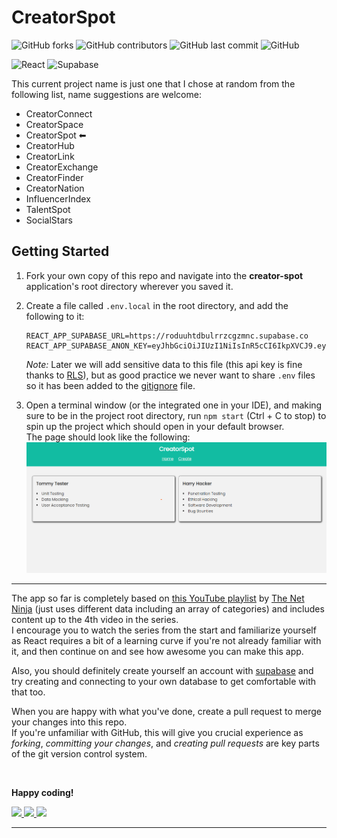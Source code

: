 # CreatorSpot

![GitHub forks](https://img.shields.io/github/forks/aussiedev81/creator-spot?style=for-the-badge)
![GitHub contributors](https://img.shields.io/github/contributors/AussieDev81/creator-spot?style=for-the-badge)
![GitHub last commit](https://img.shields.io/github/last-commit/AussieDev81/creator-spot?style=for-the-badge)
![GitHub](https://img.shields.io/github/license/aussiedev81/creator-spot?style=for-the-badge)


![React](https://img.shields.io/badge/React-000000?style=for-the-badge&logo=react&logoColor=61DAFB)
![Supabase](https://img.shields.io/badge/Supabase-black?style=for-the-badge&logo=supabase&logoColor=3ECF8E)

This current project name is just one that I chose at random from the following list, name suggestions are welcome:
- CreatorConnect
- CreatorSpace
- CreatorSpot ⬅
- CreatorHub
- CreatorLink
- CreatorExchange
- CreatorFinder
- CreatorNation
- InfluencerIndex
- TalentSpot
- SocialStars

## Getting Started
1.  Fork your own copy of this repo and navigate into the __creator-spot__ application's root directory wherever you saved it.
1.  Create a file called `.env.local` in the root directory, and add the following to it:  
    ```properties 
    REACT_APP_SUPABASE_URL=https://roduuhtdbulrrzcgzmnc.supabase.co
    REACT_APP_SUPABASE_ANON_KEY=eyJhbGciOiJIUzI1NiIsInR5cCI6IkpXVCJ9.eyJpc3MiOiJzdXBhYmFzZSIsInJlZiI6InJvZHV1aHRkYnVscnJ6Y2d6bW5jIiwicm9sZSI6ImFub24iLCJpYXQiOjE2NzQxMTg4MjIsImV4cCI6MTk4OTY5NDgyMn0.bk6Hx92ef8QT1_cuQNppFPOJwiEZDj_PS3qz2lRIvaw
    ```
    _Note:_ Later we will add sensitive data to this file (this api key is fine thanks to [RLS](https://supabase.com/docs/guides/auth/row-level-security)), but as good practice we never want to share `.env` files so it has been added to the [gitignore](./.gitignore) file.

1.  Open a terminal window (or the integrated one in your IDE), and making sure to be in the project root directory, run `npm start` (Ctrl + C to stop) to spin up the project which should open in your default browser.  
The page should look like the following:
    ![](./screenshots/home_20-01-2023.png)

___

The app so far is completely based on [this YouTube playlist](https://www.youtube.com/playlist?list=PL4cUxeGkcC9hUb6sHthUEwG7r9VDPBMKO) by [The Net Ninja](https://www.youtube.com/@NetNinja) (just uses different data including an array of categories) and includes content up to the 4th video in the series.  
I encourage you to watch the series from the start and familiarize yourself as React requires a bit of a learning curve if you're not already familiar with it, and then continue on and see how awesome you can make this app.

Also, you should definitely create yourself an account with [supabase](https://supabase.com/) and try creating and connecting to your own database to get comfortable with that too.

When you are happy with what you've done, create a pull request to merge your changes into this repo.  
If you're unfamiliar with GitHub, this will give you crucial experience as _forking_, _committing your changes_, and _creating pull requests_ are key parts of the git version control system.

<br>


__Happy coding!__

<a href="mailto:aussiedev81@gmail.com" target="_blank" title="Send me an email">
<img src="https://img.shields.io/badge/Email-D14836?style=for-the-badge&logo=gmail&logoColor=white">
</a>
<a href="https://twitter.com/AussieDev81" target="_blank" title="Follow me">
<img src="https://img.shields.io/badge/Twitter-1DA1F2?style=for-the-badge&logo=twitter&logoColor=white">
</a>
<a href="https://discord.com/users/821987974690373662" target="_blank" title="Chat with me">
<img src="https://img.shields.io/badge/discord-5865F2?style=for-the-badge&logo=discord&logoColor=white">
</a>

___
